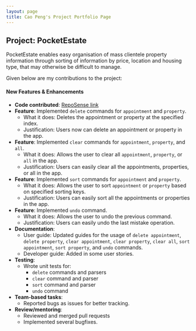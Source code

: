 ```yaml
---
layout: page
title: Cao Peng's Project Portfolio Page
---
```


## Project: PocketEstate

PocketEstate enables easy organisation of mass clientele property information through sorting of information by price, location and housing type, that may otherwise be difficult to manage.

Given below are my contributions to the project:

#### New Features & Enhancements
* **Code contributed**: [RepoSense link](https://nus-cs2103-ay2021s2.github.io/tp-dashboard/?search=&sort=groupTitle&sortWithin=title&timeframe=commit&mergegroup=&groupSelect=groupByRepos&breakdown=true&checkedFileTypes=docs~functional-code~test-code~other&since=2021-02-19&tabOpen=true&tabType=authorship&tabAuthor=Cp-John&tabRepo=AY2021S2-CS2103T-T13-4%2Ftp%5Bmaster%5D&authorshipIsMergeGroup=false&authorshipFileTypes=docs~functional-code~test-code&authorshipIsBinaryFileTypeChecked=false)
* **Feature**: Implemented `delete` commands for `appointment` and `property`.
    * What it does: Deletes the appointment or property at the specified index.
    * Justification: Users now can delete an appointment or property in the app.
* **Feature**: Implemented `clear` commands for `appointment`, `property`, and `all`.
    * What it does: Allows the user to clear all `appointment`, `property`, or `all` in the app.
    * Justification: Users can easily clear all the appointments, properties, or all in the app.
* **Feature**: Implemented `sort` commands for `appointment` and `property`.
    * What it does: Allows the user to sort `appointment` or `property` based on specified sorting keys.
    * Justification: Users can easily sort all the appointments or properties in the app.
* **Feature**: Implemented `undo` command.
    * What it does: Allows the user to undo the previous command.
    * Justification: Users can easily undo the last mistake operation.
* **Documentation**:
    * User guide: Updated guides for the usage of `delete appointment`, `delete property`, `clear appointment`, `clear property`, `clear all`, `sort appointment`, `sort property`, and `undo` commands.
    * Developer guide: Added in some user stories.
* **Testing**:
    * Wrote unit tests for:
        * `delete` commands and parsers
        * `clear` command and parser
        * `sort` command and parser
        * `undo` command
* **Team-based tasks**:
    * Reported bugs as issues for better tracking.
* **Review/mentoring**:
    * Reviewed and merged pull requests
    * Implemented several bugfixes.
